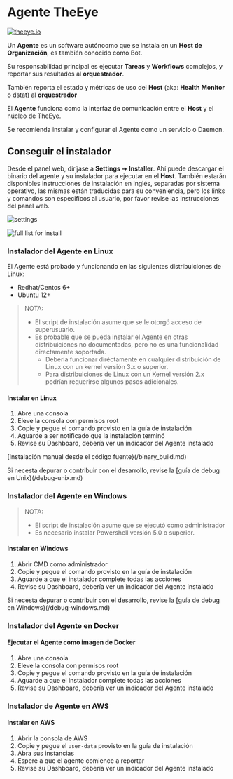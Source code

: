 # Agente TheEye 

[![theeye.io](/images/logo-theeye-theOeye-logo2.png)](https://theeye.io/en/index.html)

Un **Agente** es un software autónoomo que se instala en un **Host de Organización**, es también conocido como Bot. 

Su responsabilidad principal es ejecutar **Tareas** y **Workflows** complejos, y reportar sus resultados al **orquestrador**.

También reporta el estado y métricas de uso del **Host** (aka: **Health Monitor** o dstat) al **orquestrador**

El **Agente** funciona como la interfaz de comunicación entre el **Host** y el núcleo de TheEye.

Se recomienda instalar y configurar el Agente como un servicio o Daemon.

## Conseguir el instalador

Desde el panel web, diríjase a **Settings** ➔ **Installer**. Ahí puede descargar el binario del agente y su instalador para ejecutar en el **Host**. También estarán disponibles instrucciones de instalación en inglés, separadas por sistema operativo, las mismas están traducidas para su conveniencia, pero los links y comandos son especificos al usuario, por favor revise las instrucciones del panel web.

![settings](/images/Settings.jpg)

![full list for install](/images/TheEye-Agent-Full-list.jpg)


### Instalador del Agente en Linux 

El Agente está probado y funcionando en las siguientes distribuiciones de Linux:

- Redhat/Centos 6+
- Ubuntu 12+

> NOTA: 
> - El script de instalación asume que se le otorgó acceso de superusuario.
> - Es probable que se pueda instalar el Agente en otras distribuiciones no documentadas, pero no es una funcionalidad directamente soportada.
>   - Deberia funcionar diréctamente en cualquier distribuición de Linux con un kernel versión 3.x o superior.
>   - Para distribuiciones de Linux con un Kernel versión 2.x podrían requerirse algunos pasos adicionales.


#### Instalar en Linux

1. Abre una consola
2. Eleve la consola con permisos root
3. Copie y pegue el comando provisto en la guía de instalación
4. Aguarde a ser notificado que la instalación terminó
5. Revise su Dashboard, debería ver un indicador del Agente instalado

[Instalación manual desde el código fuente}(/binary_build.md)

Si necesta depurar o contribuir con el desarrollo, revise la [guía de debug en Unix}(/debug-unix.md)

### Instalador del Agente en Windows

> NOTA: 
>   - El script de instalación asume que se ejecutó como administrador
>   - Es necesario instalar Powershell versión 5.0 o superior.

#### Instalar en Windows

1. Abrir CMD como administrador
2. Copie y pegue el comando provisto en la guía de instalación
3. Aguarde a que el instalador complete todas las acciones
4. Revise su Dashboard, debería ver un indicador del Agente instalado

Si necesta depurar o contribuir con el desarrollo, revise la [guía de debug en Windows}(/debug-windows.md)

### Instalador del Agente en Docker 

#### Ejecutar el Agente como imagen de Docker

1. Abre una consola
2. Eleve la consola con permisos root
3. Copie y pegue el comando provisto en la guía de instalación
4. Aguarde a que el instalador complete todas las acciones
5. Revise su Dashboard, debería ver un indicador del Agente instalado
 

### Instalador de Agente en AWS

#### Instalar en AWS

1. Abrir la consola de AWS
2. Copie y pegue el `user-data` provisto en la guía de instalación
3. Abra sus instancias
4. Espere a que el agente comience a reportar
5. Revise su Dashboard, debería ver un indicador del Agente instalado

